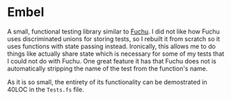 # Embel

A small, functional testing library similar to [Fuchu](https://github.com/mausch/Fuchu). I did not like how Fuchu uses discriminated unions for storing tests, so I rebuilt it from scratch so it uses functions with state passing instead. Ironically, this allows me to do things like actually share state which is necessary for some of my tests that I could not do with Fuchu. One great feature it has that Fuchu does not is automatically stripping the name of the test from the function's name.

As it is so small, the entirety of its functionality can be demostrated in 40LOC in the `Tests.fs` file.